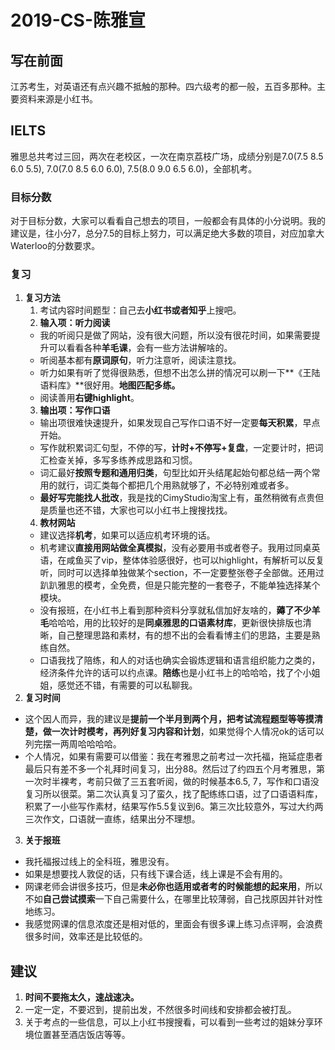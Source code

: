 # 2019-CS-陈雅宣

## 写在前面
江苏考生，对英语还有点兴趣不抵触的那种。四六级考的都一般，五百多那种。主要资料来源是小红书。
## IELTS
雅思总共考过三回，两次在老校区，一次在南京荔枝广场，成绩分别是7.0(7.5 8.5 6.0 5.5), 7.0(7.0 8.5 6.0 6.0), 7.5(8.0 9.0 6.5 6.0)，全部机考。
### 目标分数
对于目标分数，大家可以看看自己想去的项目，一般都会有具体的小分说明。我的建议是，往小分7，总分7.5的目标上努力，可以满足绝大多数的项目，对应加拿大Waterloo的分数要求。
### 复习

1. **复习方法**
   1. 考试内容时间题型：自己去**小红书或者知乎**上搜吧。
   2. **输入项：听力阅读**
   - 我的听阅只是做了网站，没有很大问题，所以没有很花时间，如果需要提升可以看看各种**羊毛课**，会有一些方法讲解啥的。
   - 听阅基本都有**原词原句**，听力注意听，阅读注意找。
   - 听力如果有听了觉得很熟悉，但想不出怎么拼的情况可以刷一下**《王陆语料库》**很好用。**地图匹配多练。**
   - 阅读善用**右键highlight**。
   3. **输出项：写作口语**
   - 输出项很难快速提升，如果发现自己写作口语不好一定要**每天积累**，早点开始。
   - 写作就积累词汇句型，不停的写，**计时+不停写+复盘**，一定要计时，把词汇检查关掉，多写多练养成思路和习惯。
   - 词汇最好**按照专题和通用归类**，句型比如开头结尾起始句都总结一两个常用的就行，词汇类每个都把几个用熟就够了，不必特别难或者多。
   - **最好写完能找人批改**，我是找的CimyStudio淘宝上有，虽然稍微有点贵但是质量也还不错，大家也可以小红书上搜搜找找。
   4. **教材网站**
   - 建议选择**机考**，如果可以适应机考环境的话。
   - 机考建议**直接用网站做全真模拟**，没有必要用书或者卷子。我用过同桌英语，在咸鱼买了vip，整体体验感很好，也可以highlight，有解析可以反复听，同时可以选择单独做某个section，不一定要整张卷子全部做。还用过趴趴雅思的模考，全免费，但是只能完整的一套卷子，不能单独选择某个模块。
   - 没有报班，在小红书上看到那种资料分享就私信加好友啥的，**薅了不少羊毛**哈哈哈，用的比较好的是**同桌雅思的口语素材库**，更新很快排版也清晰，自己整理思路和素材，有的想不出的会看看博主们的思路，主要是熟练自然。
   - 口语我找了陪练，和人的对话也确实会锻炼逻辑和语言组织能力之类的，经济条件允许的话可以约点课。**陪练**也是小红书上的哈哈哈，找了个小姐姐，感觉还不错，有需要的可以私聊我。
2. **复习时间**
- 这个因人而异，我的建议是**提前一个半月到两个月，把考试流程题型等等摸清楚，做一次计时模考，再列好复习内容和计划**，如果觉得个人情况ok的话可以列完摆一两周哈哈哈哈。
- 个人情况，如果有需要可以借鉴：我在考雅思之前考过一次托福，拖延症患者最后只有差不多一个礼拜时间复习，出分88。然后过了约四五个月考雅思，第一次时半裸考，考前只做了三五套听阅，做的时候基本6.5, 7，写作和口语没复习所以很菜。第二次认真复习了蛮久，找了配练练口语，过了口语语料库，积累了一小些写作素材，结果写作5.5复议到6。第三次比较意外，写过大约两三次作文，口语就一直练，结果出分不理想。
3. **关于报班**
- 我托福报过线上的全科班，雅思没有。
- 如果是想要找人敦促的话，只有线下课合适，线上课是不会有用的。
- 网课老师会讲很多技巧，但是**未必你也适用或者考的时候能想的起来用**，所以不如**自己尝试摸索**一下自己需要什么，在哪里比较薄弱，自己找原因并针对性地练习。
- 我感觉网课的信息浓度还是相对低的，里面会有很多课上练习点评啊，会浪费很多时间，效率还是比较低的。
## 建议

1. **时间不要拖太久，速战速决。**
2. 一定一定，不要迟到，提前出发，不然很多时间线和安排都会被打乱。
3. 关于考点的一些信息，可以上小红书搜搜看，可以看到一些考过的姐妹分享环境位置甚至酒店饭店等等。
